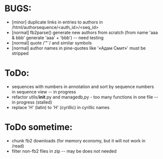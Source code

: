 # BUGS:

  * [minor] duplicate links in entries to authors in /html/authorsequence/<auth_id>/<seq_id>
  * [normal] fb2parse() generate new authors from scratch (from name 'aaa & bbb' generate 'aaa' + 'bbb') -- need testing
  * [normal] quote /'"`/ and similar symbols
  * [normal] author names in pine-quotes like '«Адам Смит»' must be stripped

# ToDo:

  * sequences with numbers in annotation and sort by sequence numbers in sequence view -- in progress
  * refactor utils/__init__.py and managedb,py - too many functions in one file -- in progress (stalled)
  * replace 'H' (latin) to 'Н' (cyrillic) in cyrillic names

# ToDo sometime:

  * chunk fb2 downloads (for memory economy, but it will not work in /read)
  * filter non-fb2 files in zip -- may be does not needed
